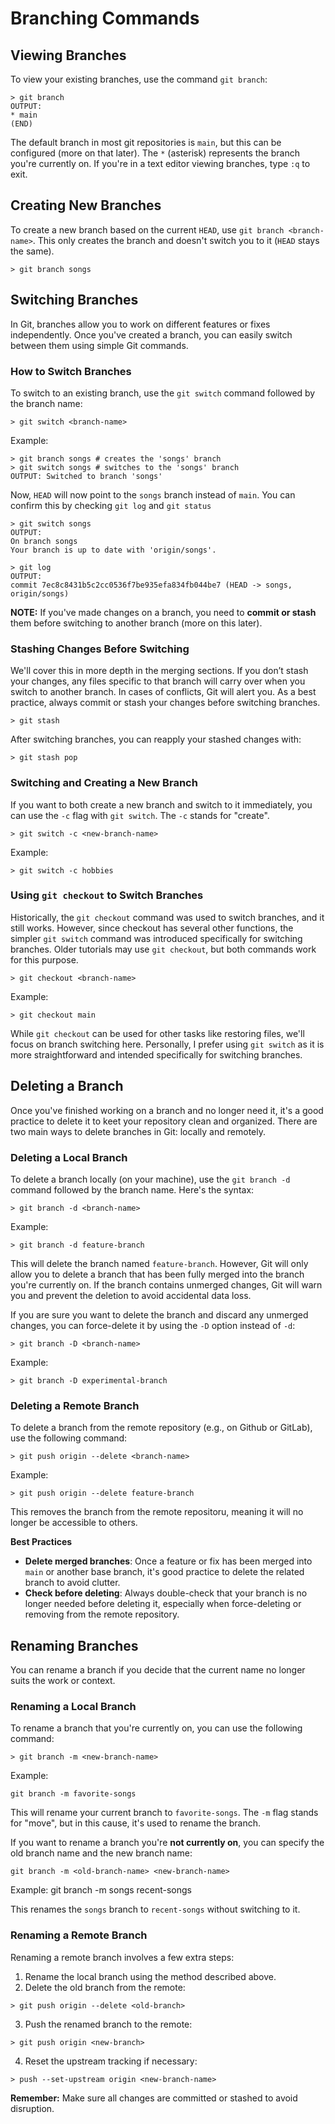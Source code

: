 # Branching Commands

## Viewing Branches

To view your existing branches, use the command `git branch`:

```
> git branch
OUTPUT:
* main
(END)
```

The default branch in most git repositories is `main`, but this can be configured (more on that later). The `*` (asterisk) represents the branch you're currently on. If you're in a text editor viewing branches, type `:q` to exit.

## Creating New Branches

To create a new branch based on the current `HEAD`, use `git branch <branch-name>`. This only creates the branch and doesn't switch you to it (`HEAD` stays the same).

```
> git branch songs
```

## Switching Branches

In Git, branches allow you to work on different features or fixes independently. Once you've created a branch, you can easily switch between them using simple Git commands.

### How to Switch Branches

To switch to an existing branch, use the `git switch` command followed by the branch name:

```
> git switch <branch-name>
```

Example:

```
> git branch songs # creates the 'songs' branch
> git switch songs # switches to the 'songs' branch
OUTPUT: Switched to branch 'songs'
```

Now, `HEAD` will now point to the `songs` branch instead of `main`. You can confirm this by checking `git log` and `git status`

```
> git switch songs
OUTPUT:
On branch songs
Your branch is up to date with 'origin/songs'.

> git log
OUTPUT:
commit 7ec8c8431b5c2cc0536f7be935efa834fb044be7 (HEAD -> songs, origin/songs)
```

**NOTE:** If you've made changes on a branch, you need to **commit or stash** them before switching to another branch (more on this later).

### Stashing Changes Before Switching

We'll cover this in more depth in the merging sections. If you don’t stash your changes, any files specific to that branch will carry over when you switch to another branch. In cases of conflicts, Git will alert you. As a best practice, always commit or stash your changes before switching branches.

```
> git stash
```

After switching branches, you can reapply your stashed changes with:

```
> git stash pop
```

### Switching and Creating a New Branch

If you want to both create a new branch and switch to it immediately,
you can use the `-c` flag with `git switch`. The `-c` stands for "create".

```
> git switch -c <new-branch-name>
```

Example:

```
> git switch -c hobbies
```

### Using `git checkout` to Switch Branches

Historically, the `git checkout` command was used to switch branches, and it still works. However, since checkout has several other functions, the simpler `git switch` command was introduced specifically for switching branches. Older tutorials may use `git checkout`, but both commands work for this purpose.

```
> git checkout <branch-name>
```

Example:

```
> git checkout main
```

While `git checkout` can be used for other tasks like restoring files, we'll focus on branch switching here. Personally, I prefer using `git switch` as it is more straightforward and intended specifically for switching branches.

## Deleting a Branch

Once you've finished working on a branch and no longer need it, it's a good practice to delete it to keet your repository clean and organized. There are two main ways to delete branches in Git: locally and remotely.

### Deleting a Local Branch

To delete a branch locally (on your machine), use the `git branch -d` command followed by the branch name. Here's the syntax:

```
> git branch -d <branch-name>
```

Example:

```
> git branch -d feature-branch
```

This will delete the branch named `feature-branch`. However, Git will only allow you to delete a branch that has been fully merged into the branch you're currently on. If the branch contains unmerged changes, Git will warn you and prevent the deletion to avoid accidental data loss.

If you are sure you want to delete the branch and discard any unmerged changes, you can force-delete it by using the `-D` option instead of `-d`:

```
> git branch -D <branch-name>
```

Example:

```
> git branch -D experimental-branch
```

### Deleting a Remote Branch

To delete a branch from the remote repository (e.g., on Github or GitLab), use the following command:

```
> git push origin --delete <branch-name>
```

Example:

```
> git push origin --delete feature-branch
```

This removes the branch from the remote repositoru, meaning it will no longer be accessible to others.

**Best Practices**

- **Delete merged branches**: Once a feature or fix has been merged into `main` or another base branch, it's good practice to delete the related branch to avoid clutter.
- **Check before deleting**: Always double-check that your branch is no longer needed before deleting it, especially when force-deleting or removing from the remote repository.

## Renaming Branches

You can rename a branch if you decide that the current name no longer suits the work or context.

### Renaming a Local Branch

To rename a branch that you're currently on, you can use the following command:

```
> git branch -m <new-branch-name>
```

Example:

```
git branch -m favorite-songs
```

This will rename your current branch to `favorite-songs`. The `-m` flag stands for "move", but in this cause, it's used to rename the branch.

If you want to rename a branch you're **not currently on**, you can specify the old branch name and the new branch name:

```
git branch -m <old-branch-name> <new-branch-name>
```

Example:
git branch -m songs recent-songs

This renames the `songs` branch to `recent-songs` without switching to it.

### Renaming a Remote Branch

Renaming a remote branch involves a few extra steps:

1. Rename the local branch using the method described above.
2. Delete the old branch from the remote:

```
> git push origin --delete <old-branch>
```

3. Push the renamed branch to the remote:

```
> git push origin <new-branch>
```

4. Reset the upstream tracking if necessary:

```
> push --set-upstream origin <new-branch-name>
```

**Remember:** Make sure all changes are committed or stashed to avoid disruption.
